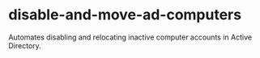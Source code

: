 # disable-and-move-ad-computers
Automates disabling and relocating inactive computer accounts in Active Directory.
